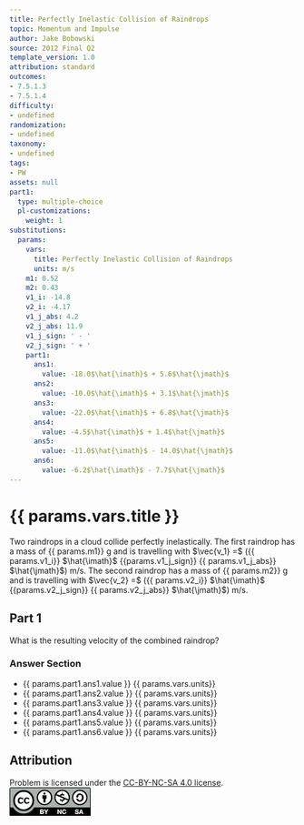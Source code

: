 ```yaml
---
title: Perfectly Inelastic Collision of Raindrops
topic: Momentum and Impulse
author: Jake Bobowski
source: 2012 Final Q2
template_version: 1.0
attribution: standard
outcomes:
- 7.5.1.3
- 7.5.1.4
difficulty:
- undefined
randomization:
- undefined
taxonomy:
- undefined
tags:
- PW
assets: null
part1:
  type: multiple-choice
  pl-customizations:
    weight: 1
substitutions:
  params:
    vars:
      title: Perfectly Inelastic Collision of Raindrops
      units: m/s
    m1: 0.52
    m2: 0.43
    v1_i: -14.8
    v2_i: -4.17
    v1_j_abs: 4.2
    v2_j_abs: 11.9
    v1_j_sign: ' - '
    v2_j_sign: ' + '
    part1:
      ans1:
        value: -18.0$\hat{\imath}$ + 5.6$\hat{\jmath}$
      ans2:
        value: -10.0$\hat{\imath}$ + 3.1$\hat{\jmath}$
      ans3:
        value: -22.0$\hat{\imath}$ + 6.8$\hat{\jmath}$
      ans4:
        value: -4.5$\hat{\imath}$ + 1.4$\hat{\jmath}$
      ans5:
        value: -11.0$\hat{\imath}$ - 14.0$\hat{\jmath}$
      ans6:
        value: -6.2$\hat{\imath}$ - 7.7$\hat{\jmath}$
---
```

# {{ params.vars.title }}
Two raindrops in a cloud collide perfectly inelastically. The first raindrop has a mass of {{ params.m1}} g and is travelling with $\vec{v_1} =$ ({{ params.v1_i}} $\hat{\imath}$ {{params.v1_j_sign}} {{ params.v1_j_abs}} $\hat{\jmath}$) m/s.
The second raindrop has a mass of {{ params.m2}} g and is travelling with $\vec{v_2} =$ ({{ params.v2_i}} $\hat{\imath}$ {{params.v2_j_sign}} {{ params.v2_j_abs}} $\hat{\jmath}$) m/s.
## Part 1

What is the resulting velocity of the combined raindrop?

### Answer Section

- {{ params.part1.ans1.value }} {{ params.vars.units}}
- {{ params.part1.ans2.value }} {{ params.vars.units}}
- {{ params.part1.ans3.value }} {{ params.vars.units}}
- {{ params.part1.ans4.value }} {{ params.vars.units}}
- {{ params.part1.ans5.value }} {{ params.vars.units}}
- {{ params.part1.ans6.value }} {{ params.vars.units}}

## Attribution

Problem is licensed under the [CC-BY-NC-SA 4.0 license](https://creativecommons.org/licenses/by-nc-sa/4.0/).<br> ![The Creative Commons 4.0 license requiring attribution-BY, non-commercial-NC, and share-alike-SA license.](https://raw.githubusercontent.com/firasm/bits/master/by-nc-sa.png)
